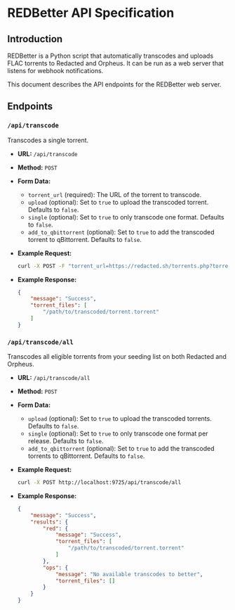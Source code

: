# REDBetter API Specification

## Introduction

REDBetter is a Python script that automatically transcodes and uploads FLAC torrents to Redacted and Orpheus. It can be run as a web server that listens for webhook notifications.

This document describes the API endpoints for the REDBetter web server.

## Endpoints

### `/api/transcode`

Transcodes a single torrent.

*   **URL:** `/api/transcode`
*   **Method:** `POST`
*   **Form Data:**
    *   `torrent_url` (required): The URL of the torrent to transcode.
    *   `upload` (optional): Set to `true` to upload the transcoded torrent. Defaults to `false`.
    *   `single` (optional): Set to `true` to only transcode one format. Defaults to `false`.
    *   `add_to_qbittorrent` (optional): Set to `true` to add the transcoded torrent to qBittorrent. Defaults to `false`.

*   **Example Request:**

    ```bash
    curl -X POST -F "torrent_url=https://redacted.sh/torrents.php?torrentid=12345" http://localhost:9725/api/transcode
    ```

*   **Example Response:**

    ```json
    {
        "message": "Success",
        "torrent_files": [
            "/path/to/transcoded/torrent.torrent"
        ]
    }
    ```

### `/api/transcode/all`

Transcodes all eligible torrents from your seeding list on both Redacted and Orpheus.

*   **URL:** `/api/transcode/all`
*   **Method:** `POST`
*   **Form Data:**
    *   `upload` (optional): Set to `true` to upload the transcoded torrents. Defaults to `false`.
    *   `single` (optional): Set to `true` to only transcode one format per release. Defaults to `false`.
    *   `add_to_qbittorrent` (optional): Set to `true` to add the transcoded torrents to qBittorrent. Defaults to `false`.

*   **Example Request:**

    ```bash
    curl -X POST http://localhost:9725/api/transcode/all
    ```

*   **Example Response:**

    ```json
    {
        "message": "Success",
        "results": {
            "red": {
                "message": "Success",
                "torrent_files": [
                    "/path/to/transcoded/torrent.torrent"
                ]
            },
            "ops": {
                "message": "No available transcodes to better",
                "torrent_files": []
            }
        }
    }
    ```
